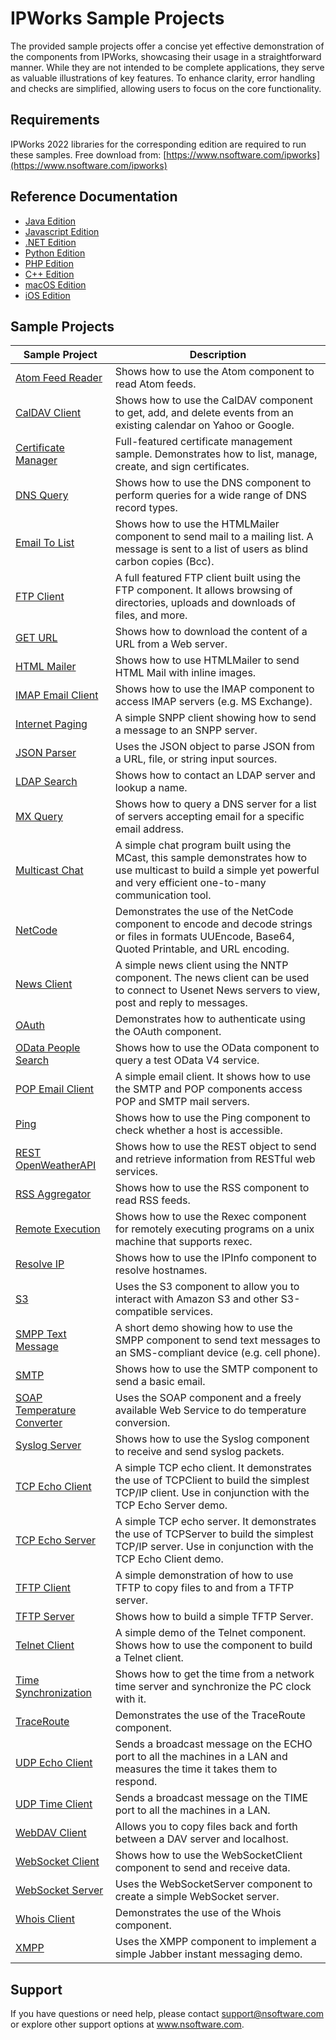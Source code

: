 # IPWorks Sample Projects
The provided sample projects offer a concise yet effective demonstration of the components from IPWorks, showcasing their usage in a straightforward manner. While they are not intended to be complete applications, they serve as valuable illustrations of key features. To enhance clarity, error handling and checks are simplified, allowing users to focus on the core functionality.

## Requirements
IPWorks 2022 libraries for the corresponding edition are required to run these samples.  Free download from: [https://www.nsoftware.com/ipworks](https://www.nsoftware.com/ipworks)

## Reference Documentation
* [Java Edition](https://cdn.nsoftware.com/help/IPH/java/)
* [Javascript Edition](https://cdn.nsoftware.com/help/IPH/js/)
* [.NET Edition](https://cdn.nsoftware.com/help/IPH/cs/)
* [Python Edition](https://cdn.nsoftware.com/help/IPH/py/)
* [PHP Edition](https://cdn.nsoftware.com/help/IPH/php/)
* [C++ Edition](https://cdn.nsoftware.com/help/IPH/cpp/)
* [macOS Edition](https://cdn.nsoftware.com/help/IPH/mac/)
* [iOS Edition](https://cdn.nsoftware.com/help/IPH/mac/)

## Sample Projects
| Sample Project | Description |
| --- | --- |
| [Atom Feed Reader](./IPWorks%20Samples/Atom%20Feed%20Reader) | Shows how to use the Atom component to read Atom feeds. |
| [CalDAV Client](./IPWorks%20Samples/CalDAV%20Client) | Shows how to use the CalDAV component to get, add, and delete events from an existing calendar on Yahoo or Google. |
| [Certificate Manager](./IPWorks%20Samples/Certificate%20Manager) | Full-featured certificate management sample.  Demonstrates how to list, manage, create, and sign certificates. |
| [DNS Query](./IPWorks%20Samples/DNS%20Query) | Shows how to use the DNS component to perform queries for a wide range of DNS record types. |
| [Email To List](./IPWorks%20Samples/Email%20To%20List) | Shows how to use the HTMLMailer component to send mail to a mailing list.  A message is sent to a list of users as blind carbon copies (Bcc). |
| [FTP Client](./IPWorks%20Samples/FTP%20Client) | A full featured FTP client built using the FTP component.  It allows browsing of directories, uploads and downloads of files, and more. |
| [GET URL](./IPWorks%20Samples/GET%20URL) | Shows how to download the content of a URL from a Web server. |
| [HTML Mailer](./IPWorks%20Samples/HTML%20Mailer) | Shows how to use HTMLMailer to send HTML Mail with inline images. |
| [IMAP Email Client](./IPWorks%20Samples/IMAP%20Email%20Client) | Shows how to use the IMAP component to access IMAP servers (e.g. MS Exchange). |
| [Internet Paging](./IPWorks%20Samples/Internet%20Paging) | A simple SNPP client showing how to send a message to an SNPP server. |
| [JSON Parser](./IPWorks%20Samples/JSON%20Parser) | Uses the JSON object to parse JSON from a URL, file, or string input sources. |
| [LDAP Search](./IPWorks%20Samples/LDAP%20Search) | Shows how to contact an LDAP server and lookup a name. |
| [MX Query](./IPWorks%20Samples/MX%20Query) | Shows how to query a DNS server for a list of servers accepting email for a specific email address. |
| [Multicast Chat](./IPWorks%20Samples/Multicast%20Chat) | A simple chat program built using the MCast, this sample demonstrates how to use multicast to build a simple yet powerful and very efficient one-to-many communication tool. |
| [NetCode](./IPWorks%20Samples/NetCode) | Demonstrates the use of the NetCode component to encode and decode strings or files in formats UUEncode, Base64, Quoted Printable, and URL encoding. |
| [News Client](./IPWorks%20Samples/News%20Client) | A simple news client using the NNTP component.  The news client can be used to connect to Usenet News servers to view, post and reply to messages. |
| [OAuth](./IPWorks%20Samples/OAuth) | Demonstrates how to authenticate using the OAuth component. |
| [OData People Search](./IPWorks%20Samples/OData%20People%20Search) | Shows how to use the OData component to query a test OData V4 service. |
| [POP Email Client](./IPWorks%20Samples/POP%20Email%20Client) | A simple email client. It shows how to use the SMTP and POP components access POP and SMTP mail servers. |
| [Ping](./IPWorks%20Samples/Ping) | Shows how to use the Ping component to check whether a host is accessible. |
| [REST OpenWeatherAPI](./IPWorks%20Samples/REST%20OpenWeatherAPI) | Shows how to use the REST object to send and retrieve information from RESTful web services. |
| [RSS Aggregator](./IPWorks%20Samples/RSS%20Aggregator) | Shows how to use the RSS component to read RSS feeds. |
| [Remote Execution](./IPWorks%20Samples/Remote%20Execution) | Shows how to use the Rexec component for remotely executing programs on a unix machine that supports rexec. |
| [Resolve IP](./IPWorks%20Samples/Resolve%20IP) | Shows how to use the IPInfo component to resolve hostnames. |
| [S3](./IPWorks%20Samples/S3) | Uses the S3 component to allow you to interact with Amazon S3 and other S3-compatible services. |
| [SMPP Text Message](./IPWorks%20Samples/SMPP%20Text%20Message) | A short demo showing how to use the SMPP component to send text messages to an SMS-compliant device (e.g. cell phone). |
| [SMTP](./IPWorks%20Samples/SMTP) | Shows how to use the SMTP component to send a basic email. |
| [SOAP Temperature Converter](./IPWorks%20Samples/SOAP%20Temperature%20Converter) | Uses the SOAP component and a freely available Web Service to do temperature conversion. |
| [Syslog Server](./IPWorks%20Samples/Syslog%20Server) | Shows how to use the Syslog component to receive and send syslog packets. |
| [TCP Echo Client](./IPWorks%20Samples/TCP%20Echo%20Client) | A simple TCP echo client.  It demonstrates the use of TCPClient to build the simplest TCP/IP client.  Use in conjunction with the TCP Echo Server demo. |
| [TCP Echo Server](./IPWorks%20Samples/TCP%20Echo%20Server) | A simple TCP echo server.  It demonstrates the use of TCPServer to build the simplest TCP/IP server.  Use in conjunction with the TCP Echo Client demo. |
| [TFTP Client](./IPWorks%20Samples/TFTP%20Client) | A simple demonstration of how to use TFTP to copy files to and from a TFTP server. |
| [TFTP Server](./IPWorks%20Samples/TFTP%20Server) | Shows how to build a simple TFTP Server. |
| [Telnet Client](./IPWorks%20Samples/Telnet%20Client) | A simple demo of the Telnet component.  Shows how to use the component to build a Telnet client. |
| [Time Synchronization](./IPWorks%20Samples/Time%20Synchronization) | Shows how to get the time from a network time server and synchronize the PC clock with it. |
| [TraceRoute](./IPWorks%20Samples/TraceRoute) | Demonstrates the use of the TraceRoute component. |
| [UDP Echo Client](./IPWorks%20Samples/UDP%20Echo%20Client) | Sends a broadcast message on the ECHO port to all the machines in a LAN and measures the time it takes them to respond. |
| [UDP Time Client](./IPWorks%20Samples/UDP%20Time%20Client) | Sends a broadcast message on the TIME port to all the machines in a LAN. |
| [WebDAV Client](./IPWorks%20Samples/WebDAV%20Client) | Allows you to copy files back and forth between a DAV server and localhost. |
| [WebSocket Client](./IPWorks%20Samples/WebSocket%20Client) | Shows how to use the WebSocketClient component to send and receive data. |
| [WebSocket Server](./IPWorks%20Samples/WebSocket%20Server) | Uses the WebSocketServer component to create a simple WebSocket server. |
| [Whois Client](./IPWorks%20Samples/Whois%20Client) | Demonstrates the use of the Whois component. |
| [XMPP](./IPWorks%20Samples/XMPP) | Uses the XMPP component to implement a simple Jabber instant messaging demo. |

## Support
If you have questions or need help, please contact support@nsoftware.com or explore other support options 
at www.nsoftware.com.
